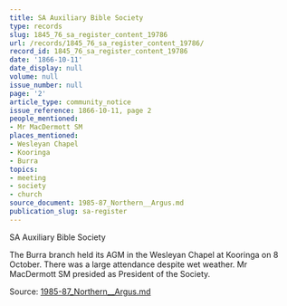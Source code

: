 ```yaml
---
title: SA Auxiliary Bible Society
type: records
slug: 1845_76_sa_register_content_19786
url: /records/1845_76_sa_register_content_19786/
record_id: 1845_76_sa_register_content_19786
date: '1866-10-11'
date_display: null
volume: null
issue_number: null
page: '2'
article_type: community_notice
issue_reference: 1866-10-11, page 2
people_mentioned:
- Mr MacDermott SM
places_mentioned:
- Wesleyan Chapel
- Kooringa
- Burra
topics:
- meeting
- society
- church
source_document: 1985-87_Northern__Argus.md
publication_slug: sa-register
---
```


SA Auxiliary Bible Society

The Burra branch held its AGM in the Wesleyan Chapel at Kooringa on 8 October.  There was a large attendance despite wet weather.  Mr MacDermott SM presided as President of the Society.

Source: [1985-87_Northern__Argus.md](/downloads/markdown/1985-87_Northern__Argus.md)

